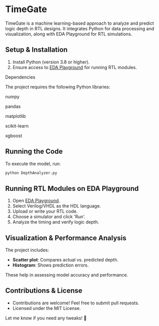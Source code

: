 # TimeGate

TimeGate is a machine learning-based approach to analyze and predict logic depth in RTL designs. It integrates Python for data processing and visualization, along with EDA Playground for RTL simulations.

## Setup & Installation
1. Install Python (version 3.8 or higher).
2. Ensure access to [EDA Playground](https://www.edaplayground.com/) for running RTL modules.
   
Dependencies

The project requires the following Python libraries:

numpy

pandas

matplotlib

scikit-learn

xgboost
## Running the Code
To execute the model, run:
```bash
python DepthAnalyzer.py
```

## Running RTL Modules on EDA Playground
1. Open [EDA Playground](https://www.edaplayground.com/).
2. Select Verilog/VHDL as the HDL language.
3. Upload or write your RTL code.
4. Choose a simulator and click 'Run'.
5. Analyze the timing and verify logic depth.

## Visualization & Performance Analysis
The project includes:
- **Scatter plot**: Compares actual vs. predicted depth.
- **Histogram**: Shows prediction errors.

These help in assessing model accuracy and performance.

## Contributions & License
- Contributions are welcome! Feel free to submit pull requests.
- Licensed under the MIT License.

Let me know if you need any tweaks! 🚀

